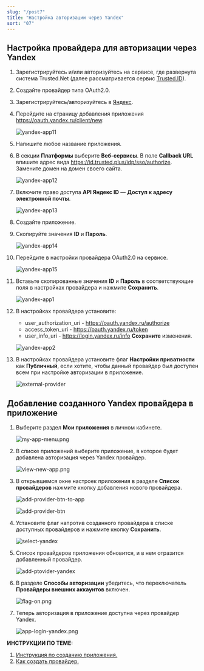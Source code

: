 ```yaml
---
slug: "/post7"
title: "Настройка авторизации через Yandex"
sort: "07"
---
```


## Настройка провайдера для авторизации через Yandex

1. Зарегистрируйтесь и/или авторизуйтесь на сервисе, где развернута система Trusted.Net (далее рассматривается сервис [Trusted.ID](https://id.trusted.plus)).  
2. Создайте провайдер типа OAuth2.0.  
3. Зарегистрируйтесь/авторизуйтесь в [Яндекс](https://passport.yandex.ru/registration/).  
4. Перейдите на страницу добавления приложения https://oauth.yandex.ru/client/new.  
       
   ![yandex-app11](./images/yandex-app11.jpg "Создание приложения")

5. Напишите любое название приложения.
6. В секции **Платформы** выберите **Веб-сервисы**. 
   В поле **Callback URL** впишите адрес вида https://id.trusted.plus/idp/sso/authorize. Замените домен на домен своего сайта.
   
   ![yandex-app12](./images/yandex-app12.jpg "Настройка приложения")  
 
7. Включите право доступа **API Яндекс ID** — **Доступ к адресу электронной почты**.
   
      ![yandex-app13](./images/yandex-app13.jpg "Настройка приложения")  

8. Создайте приложение.
9. Скопируйте значения **ID** и **Пароль**.  
   
      ![yandex-app14](./images/yandex-app14.jpg "Настройки авторизации")

10. Перейдите в настройки провайдера OAuth2.0 на сервисе.  
    
    ![yandex-app15](./images/yandex-app15.jpg "Настройки провайдера Trusted")  

11. Вставьте скопированные значения **ID** и **Пароль** в соответствующие поля в настройках провайдера  и нажмите **Сохранить**.  
    
    ![yandex-app1](./images/yandex-app1.jpg "Настройки авторизации провайдера")  

12. В настройках провайдера установите:  
    - user_authorization_uri - https://oauth.yandex.ru/authorize
    - access_token_uri - https://oauth.yandex.ru/token
    - user_info_uri - https://login.yandex.ru/info
  **Сохраните** изменения.  
    
    ![yandex-app2](./images/yandex-app2.jpg "Настройки авторизации провайдера")
 
13. В настройках провайдера установите флаг **Настройки приватности** как **Публичный**, если хотите, чтобы данный провайдер был доступен всем при настройке авторизации в приложение.  
    
    ![external-provider](./images/external-provider.jpg "Настройки приватности")   


##  Добавление созданного Yandex провайдера в приложение
   
1.  Выберите раздел **Мои приложения** в личном кабинете.
   
      ![my-app-menu.png](./images/my-app-menu.png "Мои приложения")

2. В списке приложений выберите приложение, в которое будет добавлена авторизация через Yandex провайдер.
   
      ![view-new-app.png](./images/view-new-app.png "Список приложений")

3. В открывшемся окне настроек приложения в разделе **Список провайдеров** нажмите кнопку добавления нового провайдера.
 
    ![add-provider-btn-to-app](./images/add-provider-btn-to-app.png "Кнопка добавления провайдера") 
   
      ![add-provider-btn](./images/list-providers.png "Список подключенных провайдеров") 

1. Установите флаг напротив созданного провайдера в списке доступных провайдеров и нажмите кнопку **Сохранить**.
   
      ![select-yandex](./images/select-yandex.jpg "Список доступных провайдеров для добавления в приложение") 

2. Список провайдеров приложения обновится, и в нем отразится добавленный провайдер.

      ![add-ptovider-yandex](./images/add-ptovider-yandex.jpg "Список добавленных в приложение провайдеров")

3. В разделе **Способы авторизации** убедитесь, что переключатель **Провайдеры внешних аккаунтов** включен.

      ![flag-on.png](./images/flag-on.png "Включения флага авторизации через провайдеров внешних аккаунтов")

4. Теперь авторизация в приложение доступна через провайдер Yandex.
     
      ![app-login-yandex.png](./images/app-login-yandex.png "Форма авторизации в приложение")

**ИНСТРУКЦИИ ПО ТЕМЕ:**  

1. [Инструкция по созданию приложения.](https://docs.trusted.plus/03-v1.3/8-instructions/create-app)  
2. [Как создать провайдер.](https://docs.trusted.plus/03-v1.3/5-providers/providers)  